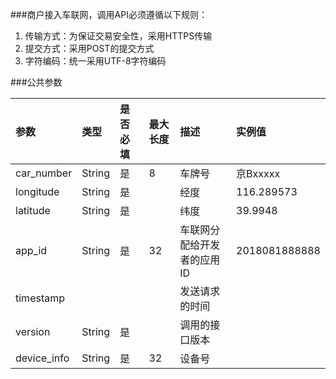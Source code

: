 ###商户接入车联网，调用API必须遵循以下规则：
1. 传输方式：为保证交易安全性，采用HTTPS传输
2. 提交方式：采用POST的提交方式
3. 字符编码：统一采用UTF-8字符编码

###公共参数

| 参数 | 类型 | 是否必填|最大长度|描述|实例值
| :------| :------ | :------ | :------ | :------ | :------ 
| car_number | String | 是 |8|车牌号|京Bxxxxx |
| longitude|String | 是 | |经度 |116.289573|
| latitude | String| 是 | |纬度|39.9948|
| app_id | String| 是 | 32|车联网分配给开发者的应用ID|2018081888888|
| timestamp | |  | |发送请求的时间||
| version | String| 是 | |调用的接口版本||
| device_info | String| 是 |32 |设备号||











